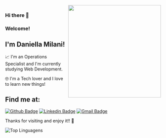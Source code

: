 <img align="right" width="300" height="300" src="https://images.unsplash.com/photo-1493921994703-161e04155447?ixlib=rb-1.2.1&ixid=eyJhcHBfaWQiOjEyMDd9&auto=format&fit=crop&w=498&q=80">

### Hi there 👋  
### Welcome!
 
## I'm Daniella Milani!
 
📈  I'm an Operations Specialist and I'm currently studying Web Development.

🤓  I'm a Tech lover and I love to learn new things! 
 
## Find me at:
[![Github Badge](https://img.shields.io/badge/-Github-000?style=flat-square&logo=Github&logoColor=white&link=https://github.com/danimilani)](https://github.com/danimilani)
[![Linkedin Badge](https://img.shields.io/badge/-LinkedIn-blue?style=flat-square&logo=Linkedin&logoColor=white&link=https://www.linkedin.com/in/daniella-milani/)](https://www.linkedin.com/in/daniella-milani/)
[![Gmail Badge](https://img.shields.io/badge/-Gmail-c14438?style=flat-square&logo=Gmail&logoColor=white&link=mailto:mp.danii@gmail.com)](mailto:mp.danii@gmail.com)
 
Thanks for visiting and enjoy it!! 💁‍


![Top Linguagens](https://github-readme-stats.vercel.app/api/top-langs/?username=danimilani&layout=compact)

